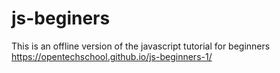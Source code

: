 js-beginers
========

This is an offline version of the javascript tutorial for beginners https://opentechschool.github.io/js-beginners-1/